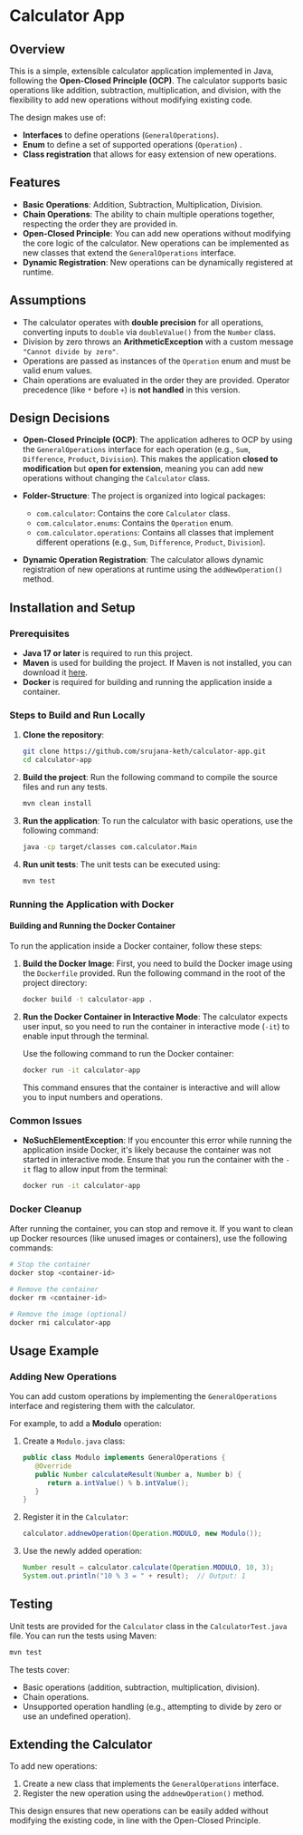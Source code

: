 # Calculator App

## Overview

This is a simple, extensible calculator application implemented in Java, following the **Open-Closed Principle (OCP)**. The calculator supports basic operations like addition, subtraction, multiplication, and division, with the flexibility to add new operations without modifying existing code.

The design makes use of:

- **Interfaces** to define operations (`GeneralOperations`).
- **Enum** to define a set of supported operations (`Operation`) .
- **Class registration** that allows for easy extension of new operations.

## Features

- **Basic Operations**: Addition, Subtraction, Multiplication, Division.
- **Chain Operations**: The ability to chain multiple operations together, respecting the order they are provided in.
- **Open-Closed Principle**: You can add new operations without modifying the core logic of the calculator. New operations can be implemented as new classes that extend the `GeneralOperations` interface.
- **Dynamic Registration**: New operations can be dynamically registered at runtime.

## Assumptions

- The calculator operates with **double precision** for all operations, converting inputs to `double` via `doubleValue()` from the `Number` class.
- Division by zero throws an **ArithmeticException** with a custom message `"Cannot divide by zero"`.
- Operations are passed as instances of the `Operation` enum and must be valid enum values.
- Chain operations are evaluated in the order they are provided. Operator precedence (like `*` before `+`) is **not handled** in this version.

## Design Decisions

- **Open-Closed Principle (OCP)**: The application adheres to OCP by using the `GeneralOperations` interface for each operation (e.g., `Sum`, `Difference`, `Product`, `Division`). This makes the application **closed to modification** but **open for extension**, meaning you can add new operations without changing the `Calculator` class.
  
- **Folder-Structure**: The project is organized into logical packages:
  - `com.calculator`: Contains the core `Calculator` class.
  - `com.calculator.enums`: Contains the `Operation` enum.
  - `com.calculator.operations`: Contains all classes that implement different operations (e.g., `Sum`, `Difference`, `Product`, `Division`).

- **Dynamic Operation Registration**: The calculator allows dynamic registration of new operations at runtime using the `addNewOperation()` method.

## Installation and Setup

### Prerequisites

- **Java 17 or later** is required to run this project.
- **Maven** is used for building the project. If Maven is not installed, you can download it [here](https://maven.apache.org/download.cgi).
- **Docker** is required for building and running the application inside a container.

### Steps to Build and Run Locally

1. **Clone the repository**:

   ```bash
   git clone https://github.com/srujana-keth/calculator-app.git
   cd calculator-app
   ```

2. **Build the project**:
   Run the following command to compile the source files and run any tests.

   ```bash
   mvn clean install
   ```

3. **Run the application**:
   To run the calculator with basic operations, use the following command:

   ```bash
   java -cp target/classes com.calculator.Main
   ```

4. **Run unit tests**:
   The unit tests can be executed using:

   ```bash
   mvn test
   ```

### Running the Application with Docker

#### Building and Running the Docker Container

To run the application inside a Docker container, follow these steps:

1. **Build the Docker Image**:
   First, you need to build the Docker image using the `Dockerfile` provided. Run the following command in the root of the project directory:

   ```bash
   docker build -t calculator-app .
   ```

2. **Run the Docker Container in Interactive Mode**:
   The calculator expects user input, so you need to run the container in interactive mode (`-it`) to enable input through the terminal.

   Use the following command to run the Docker container:

   ```bash
   docker run -it calculator-app
   ```

   This command ensures that the container is interactive and will allow you to input numbers and operations.

### Common Issues

- **NoSuchElementException**: If you encounter this error while running the application inside Docker, it's likely because the container was not started in interactive mode. Ensure that you run the container with the `-it` flag to allow input from the terminal:

  ```bash
  docker run -it calculator-app
  ```

### Docker Cleanup

After running the container, you can stop and remove it. If you want to clean up Docker resources (like unused images or containers), use the following commands:

```bash
# Stop the container
docker stop <container-id>

# Remove the container
docker rm <container-id>

# Remove the image (optional)
docker rmi calculator-app
```

## Usage Example

### Adding New Operations

You can add custom operations by implementing the `GeneralOperations` interface and registering them with the calculator.

For example, to add a **Modulo** operation:

1. Create a `Modulo.java` class:

   ```java
   public class Modulo implements GeneralOperations {
      @Override
      public Number calculateResult(Number a, Number b) {
         return a.intValue() % b.intValue();
      }
   }
   ```

2. Register it in the `Calculator`:

   ```java
   calculator.addnewOperation(Operation.MODULO, new Modulo());
   ```

3. Use the newly added operation:

   ```java
   Number result = calculator.calculate(Operation.MODULO, 10, 3);
   System.out.println("10 % 3 = " + result);  // Output: 1
   ```

## Testing

Unit tests are provided for the `Calculator` class in the `CalculatorTest.java` file. You can run the tests using Maven:

```bash
mvn test
```

The tests cover:

- Basic operations (addition, subtraction, multiplication, division).
- Chain operations.
- Unsupported operation handling (e.g., attempting to divide by zero or use an undefined operation).

## Extending the Calculator

To add new operations:

1. Create a new class that implements the `GeneralOperations` interface.
2. Register the new operation using the `addnewOperation()` method.

This design ensures that new operations can be easily added without modifying the existing code, in line with the Open-Closed Principle.
